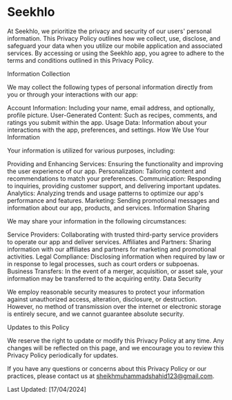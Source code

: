 # Seekhlo
At Seekhlo, we prioritize the privacy and security of our users' personal information. This Privacy Policy outlines how we collect, use, disclose, and safeguard your data when you utilize our mobile application and associated services. By accessing or using the Seekhlo app, you agree to adhere to the terms and conditions outlined in this Privacy Policy.

Information Collection

We may collect the following types of personal information directly from you or through your interactions with our app:

Account Information: Including your name, email address, and optionally, profile picture.
User-Generated Content: Such as recipes, comments, and ratings you submit within the app.
Usage Data: Information about your interactions with the app, preferences, and settings.
How We Use Your Information

Your information is utilized for various purposes, including:

Providing and Enhancing Services: Ensuring the functionality and improving the user experience of our app.
Personalization: Tailoring content and recommendations to match your preferences.
Communication: Responding to inquiries, providing customer support, and delivering important updates.
Analytics: Analyzing trends and usage patterns to optimize our app's performance and features.
Marketing: Sending promotional messages and information about our app, products, and services.
Information Sharing

We may share your information in the following circumstances:

Service Providers: Collaborating with trusted third-party service providers to operate our app and deliver services.
Affiliates and Partners: Sharing information with our affiliates and partners for marketing and promotional activities.
Legal Compliance: Disclosing information when required by law or in response to legal processes, such as court orders or subpoenas.
Business Transfers: In the event of a merger, acquisition, or asset sale, your information may be transferred to the acquiring entity.
Data Security

We employ reasonable security measures to protect your information against unauthorized access, alteration, disclosure, or destruction. However, no method of transmission over the internet or electronic storage is entirely secure, and we cannot guarantee absolute security.

Updates to this Policy

We reserve the right to update or modify this Privacy Policy at any time. Any changes will be reflected on this page, and we encourage you to review this Privacy Policy periodically for updates.

If you have any questions or concerns about this Privacy Policy or our practices, please contact us at sheikhmuhammadshahid123@gmail.com.

Last Updated: [17/04/2024]
